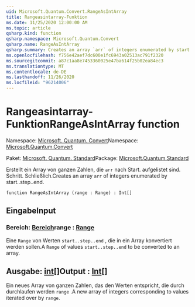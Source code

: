 ```yaml
---
uid: Microsoft.Quantum.Convert.RangeAsIntArray
title: Rangeasintarray-Funktion
ms.date: 11/25/2020 12:00:00 AM
ms.topic: article
qsharp.kind: function
qsharp.namespace: Microsoft.Quantum.Convert
qsharp.name: RangeAsIntArray
qsharp.summary: Creates an array `arr` of integers enumerated by start..step..end.
ms.openlocfilehash: f756e42aef7dc600e1fc6943a02513ac791f2320
ms.sourcegitcommit: a87c1aa8e7453360025e47ba614f25b02ea84ec3
ms.translationtype: MT
ms.contentlocale: de-DE
ms.lasthandoff: 11/26/2020
ms.locfileid: "96214006"
---
```

# <a name="rangeasintarray-function"></a><span data-ttu-id="6bca2-102">Rangeasintarray-Funktion</span><span class="sxs-lookup"><span data-stu-id="6bca2-102">RangeAsIntArray function</span></span>

<span data-ttu-id="6bca2-103">Namespace: [Microsoft. Quantum. Convert](xref:Microsoft.Quantum.Convert)</span><span class="sxs-lookup"><span data-stu-id="6bca2-103">Namespace: [Microsoft.Quantum.Convert](xref:Microsoft.Quantum.Convert)</span></span>

<span data-ttu-id="6bca2-104">Paket: [Microsoft. Quantum. Standard](https://nuget.org/packages/Microsoft.Quantum.Standard)</span><span class="sxs-lookup"><span data-stu-id="6bca2-104">Package: [Microsoft.Quantum.Standard](https://nuget.org/packages/Microsoft.Quantum.Standard)</span></span>


<span data-ttu-id="6bca2-105">Erstellt ein Array von ganzen Zahlen, die `arr` nach Start. aufgelistet sind. Schritt. Schließlich.</span><span class="sxs-lookup"><span data-stu-id="6bca2-105">Creates an array `arr` of integers enumerated by start..step..end.</span></span>

```qsharp
function RangeAsIntArray (range : Range) : Int[]
```


## <a name="input"></a><span data-ttu-id="6bca2-106">Eingabe</span><span class="sxs-lookup"><span data-stu-id="6bca2-106">Input</span></span>

### <a name="range--range"></a><span data-ttu-id="6bca2-107">Bereich: [Bereich](xref:microsoft.quantum.lang-ref.range)</span><span class="sxs-lookup"><span data-stu-id="6bca2-107">range : [Range](xref:microsoft.quantum.lang-ref.range)</span></span>

<span data-ttu-id="6bca2-108">Eine `Range` von Werten `start..step..end` , die in ein Array konvertiert werden sollen.</span><span class="sxs-lookup"><span data-stu-id="6bca2-108">A `Range` of values `start..step..end` to be converted to an array.</span></span>



## <a name="output--int"></a><span data-ttu-id="6bca2-109">Ausgabe: [int](xref:microsoft.quantum.lang-ref.int)[]</span><span class="sxs-lookup"><span data-stu-id="6bca2-109">Output : [Int](xref:microsoft.quantum.lang-ref.int)[]</span></span>

<span data-ttu-id="6bca2-110">Ein neues Array von ganzen Zahlen, das den Werten entspricht, die durch durchlaufen werden `range` .</span><span class="sxs-lookup"><span data-stu-id="6bca2-110">A new array of integers corresponding to values iterated over by `range`.</span></span>
